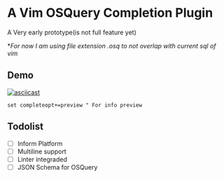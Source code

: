 # A Vim OSQuery Completion Plugin

A Very early prototype(is not full feature yet)

**For now I am using file extension *.osq to not overlap with current sql of vim**

## Demo

[![asciicast](https://asciinema.org/a/120744.png)](https://asciinema.org/a/120744)


```vim
set completeopt+=preview " For info preview

```

## Todolist
- [ ] Inform Platform
- [ ] Multiline support
- [ ] Linter integraded
- [ ] JSON Schema for OSQuery
